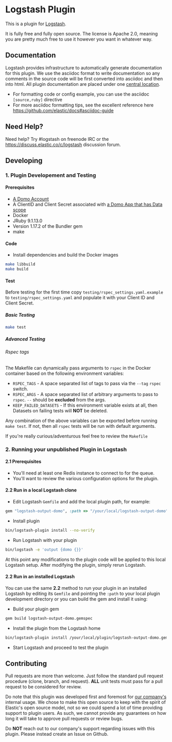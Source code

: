 # Logstash Plugin

This is a plugin for [Logstash](https://github.com/elastic/logstash).

It is fully free and fully open source. The license is Apache 2.0, meaning you are pretty much free to use it however you want in whatever way.

## Documentation

Logstash provides infrastructure to automatically generate documentation for this plugin. We use the asciidoc format to write documentation so any comments in the source code will be first converted into asciidoc and then into html. All plugin documentation are placed under one [central location](http://www.elastic.co/guide/en/logstash/current/).

- For formatting code or config example, you can use the asciidoc `[source,ruby]` directive
- For more asciidoc formatting tips, see the excellent reference here https://github.com/elastic/docs#asciidoc-guide

## Need Help?

Need help? Try #logstash on freenode IRC or the https://discuss.elastic.co/c/logstash discussion forum.

## Developing

### 1. Plugin Developement and Testing

#### Prerequisites
- [A Domo Account](https://www.domo.com/)
- A ClientID and Client Secret associated with [a Domo App that has Data scope](https://developer.domo.com/docs/authentication/overview-4#Creating%20a%20client)
- Docker
- JRuby 9.1.13.0
- Version 1.17.2 of the Bundler gem
- make

#### Code
- Install dependencies and build the Docker images
```sh
make libbuild
make build
```

#### Test
Before testing for the first time copy `testing/rspec_settings.yaml.example` to `testing/rspec_settings.yaml` and populate it with your Client ID and Client Secret.

##### Basic Testing
```sh
make test
```

##### Advanced Testing
###### Rspec tags
The Makefile can dynamically pass arguments to `rspec` in the Docker container based on the following environment variables:
- `RSPEC_TAGS` - A space separated list of tags to pass via the `--tag` `rspec` switch.
- `RSPEC_ARGS` - A space separated list of arbitrary arguments to pass to `rspec`. `--` should be **excluded** from the args.
- `KEEP_FAILED_DATASETS` - If this environment variable exists at all, then Datasets on failing tests will **NOT** be deleted.

Any combination of the above variables can be exported before running `make test`. If not, then all `rspec` tests will be run with default arguments.

If you're really curious/adventurous feel free to review the `Makefile`

### 2. Running your unpublished Plugin in Logstash
#### 2.1 Prerequisites
- You'll need at least one Redis instance to connect to for the queue.
- You'll want to review the various configuration options for the plugin.

#### 2.2 Run in a local Logstash clone

- Edit Logstash `Gemfile` and add the local plugin path, for example:
```ruby
gem "logstash-output-domo", :path => "/your/local/logstash-output-domo"
```
- Install plugin
```sh
bin/logstash-plugin install --no-verify
```
- Run Logstash with your plugin
```sh
bin/logstash -e 'output {domo {}}'
```
At this point any modifications to the plugin code will be applied to this local Logstash setup. After modifying the plugin, simply rerun Logstash.

#### 2.2 Run in an installed Logstash

You can use the same **2.2** method to run your plugin in an installed Logstash by editing its `Gemfile` and pointing the `:path` to your local plugin development directory or you can build the gem and install it using:

- Build your plugin gem
```sh
gem build logstash-output-domo.gemspec
```
- Install the plugin from the Logstash home
```sh
bin/logstash-plugin install /your/local/plugin/logstash-output-domo.gem
```
- Start Logstash and proceed to test the plugin

## Contributing

Pull requests are more than welcome. Just follow the standard pull request procedure (clone, branch, and request). **ALL** unit tests must pass for a pull request to be considered for review.

Do note that this plugin was developed first and foremost for [our company's](https://atmosphere.tv/) internal usage. We chose to make this open source to keep with the spirit of Elastic's open source model, not so we could spend a lot of time providing support to plugin users. As such, we cannot provide any guarantees on how long it will take to approve pull requests or review bugs.

Do **NOT** reach out to our company's support regarding issues with this plugin. Please instead create an Issue on Github. 